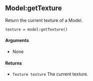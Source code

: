 Model:getTexture
---

Return the current texture of a Model.

    texture = model:getTexture()

#### Arguments

- None

#### Returns

- `Texture texture` The current texture.
